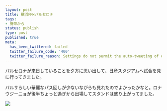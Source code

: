 ```yaml
---
layout: post
title: 横浜FM×バルセロナ
tags:
- 携帯から
status: publish
type: post
published: true
meta:
  has_been_twittered: failed
  twitter_failure_code: '400'
  twitter_failure_reason: Settings do not permit the auto-tweeting of old posts
---
```

<div class="caption">
バルセロナが来日していることを夕方に思い出して、日産スタジアムへ試合を見に行ってきました。

バルサらしい華麗なパス回しが少ないながらも見れたのでよかったかなと。ロナウジーニョが後半ちょっと過ぎから出場してスタンドは盛り上がってました。
</div>
<div class="photo"><img src="http://wo.skr.jp/images/uploads/blog-photo-1122721684.02-0.jpg" /></div>
